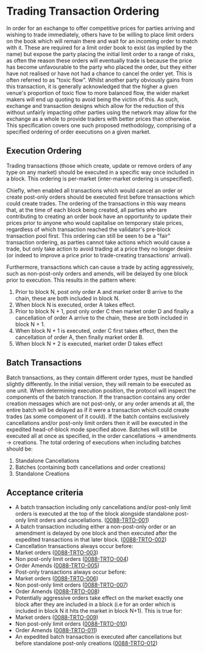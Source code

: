 # Trading Transaction Ordering

In order for an exchange to offer competitive prices for parties arriving and wishing to trade immediately, others have to be willing to place limit orders on the book which will remain there and wait for an incoming order to match with it. These are required for a limit order book to exist (as implied by the name) but expose the party placing the initial limit order to a range of risks, as often the reason these orders will eventually trade is because the price has become unfavourable to the party who placed the order, but they either have not realised or have not had a chance to cancel the order yet. This is often referred to as "toxic flow". Whilst another party obviously gains from this transaction, it is generally acknowledged that the higher a given venue's proportion of toxic flow to more balanced flow, the wider market makers will end up quoting to avoid being the victim of this. As such, exchange and transaction designs which allow for the reduction of this without unfairly impacting other parties using the network may allow for the exchange as a whole to provide traders with better prices than otherwise. This specification covers one such proposed methodology, comprising of a specified ordering of order executions on a given market.

## Execution Ordering

Trading transactions (those which create, update or remove orders of any type on any market) should be executed in a specific way once included in a block. This ordering is per-market (inter-market ordering is unspecified).

Chiefly, when enabled all transactions which would cancel an order or create post-only orders should be executed first before transactions which could create trades. The ordering of the transactions in this way means that, at the time of each block being created, all parties who are contributing to creating an order book have an opportunity to update their prices prior to anyone who would capitalise on temporary stale prices, regardless of which transaction reached the validator's pre-block transaction pool first. This ordering can still be seen to be a "fair" transaction ordering, as parties cannot take actions which would cause a trade, but only take action to avoid trading at a price they no longer desire (or indeed to improve a price prior to trade-creating transactions' arrival).

Furthermore, transactions which can cause a trade by acting aggressively, such as non-post-only orders and amends, will be delayed by one block prior to execution. This results in the pattern where:

 1. Prior to block N, post only order A and market order B arrive to the chain, these are both included in block N.
 1. When block N is executed, order A takes effect.
 1. Prior to block N + 1, post only order C then market order D and finally a cancellation of order A arrive to the chain, these are both included in block N + 1.
 1. When block N + 1 is executed, order C first takes effect, then the cancellation of order A, then finally market order B.
 1. When block N + 2 is executed, market order D takes effect

## Batch Transactions

Batch transactions, as they contain different order types, must be handled slightly differently. In the initial version, they will remain to be executed as one unit. When determining execution position, the protocol will inspect the components of the batch transction. If the transaction contains any order creation messages which are not post-only, or any order amends at all, the entire batch will be delayed as if it were a transaction which could create trades (as some component of it could). If the batch contains exclusively cancellations and/or post-only limit orders then it will be executed in the expedited head-of-block mode specified above. Batches will still be executed all at once as specified, in the order cancellations -> amendments -> creations. The total ordering of executions when including batches should be: 

 1. Standalone Cancellations
 1. Batches (containing both cancellations and order creations)
 1. Standalone Creations

## Acceptance criteria

- A batch transaction including only cancellations and/or post-only limit orders is executed at the top of the block alongside standalone post-only limit orders and cancellations. (<a name="0088-TRTO-001" href="#0088-TRTO-001">0088-TRTO-001</a>)
- A batch transaction including either a non-post-only order or an amendment is delayed by one block and then executed after the expedited transactions in that later block. (<a name="0088-TRTO-002" href="#0088-TRTO-002">0088-TRTO-002</a>)
- Cancellation transactions always occur before:
 - Market orders (<a name="0088-TRTO-003" href="#0088-TRTO-003">0088-TRTO-003</a>)
 - Non post-only limit orders (<a name="0088-TRTO-004" href="#0088-TRTO-004">0088-TRTO-004</a>)
 - Order Amends (<a name="0088-TRTO-005" href="#0088-TRTO-005">0088-TRTO-005</a>)
- Post-only transactions always occur before:
 - Market orders (<a name="0088-TRTO-006" href="#0088-TRTO-006">0088-TRTO-006</a>)
 - Non post-only limit orders (<a name="0088-TRTO-007" href="#0088-TRTO-007">0088-TRTO-007</a>)
 - Order Amends (<a name="0088-TRTO-008" href="#0088-TRTO-008">0088-TRTO-008</a>)
- Potentially aggressive orders take effect on the market exactly one block after they are included in a block (i.e for an order which is included in block N it hits the market in block N+1). This is true for:
 - Market orders (<a name="0088-TRTO-009" href="#0088-TRTO-009">0088-TRTO-009</a>)
 - Non post-only limit orders (<a name="0088-TRTO-010" href="#0088-TRTO-010">0088-TRTO-010</a>)
 - Order Amends (<a name="0088-TRTO-011" href="#0088-TRTO-011">0088-TRTO-011</a>)
- An expedited batch transaction is executed after cancellations but before standalone post-only creations (<a name="0088-TRTO-012" href="#0088-TRTO-012">0088-TRTO-012</a>)
